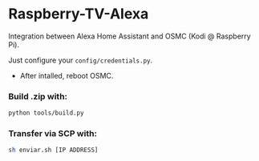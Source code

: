 # Raspberry-TV-Alexa
Integration between Alexa Home Assistant and OSMC (Kodi @ Raspberry Pi).

Just configure your `config/credentials.py`.

- After intalled, reboot OSMC.

### Build .zip with:
```sh
python tools/build.py
```

### Transfer via SCP with:
```sh
sh enviar.sh [IP ADDRESS]
```